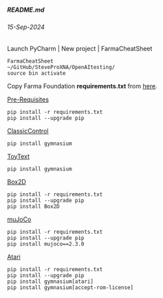 ##### README.md
###### 15-Sep-2024

Launch PyCharm | New project | FarmaCheatSheet
```
FarmaCheatSheet
~/GitHub/SteveProXNA/OpenAItesting/
source bin activate
```
Copy Farma Foundation __requirements.txt__ from [here](https://github.com/Farama-Foundation/Gymnasium/blob/main/docs/requirements.txt).


[Pre-Requisites](https://gymnasium.farama.org)
```
pip install -r requirements.txt
pip install --upgrade pip
```

[ClassicControl](https://gymnasium.farama.org/environments/classic_control)
```
pip install gymnasium
```

[ToyText](https://gymnasium.farama.org/environments/toy_text)
```
pip install gymnasium
```

[Box2D](https://gymnasium.farama.org/environments/box2d)
```
pip install -r requirements.txt
pip install --upgrade pip
pip install Box2D
```

[muJoCo](https://gymnasium.farama.org/environments/mujoco)
```
pip install -r requirements.txt
pip install --upgrade pip
pip install mujoco==2.3.0
```

[Atari](https://gymnasium.farama.org/environments/atari)
```
pip install -r requirements.txt
pip install --upgrade pip
pip install gymnasium[atari]
pip install gymnasium[accept-rom-license]
```